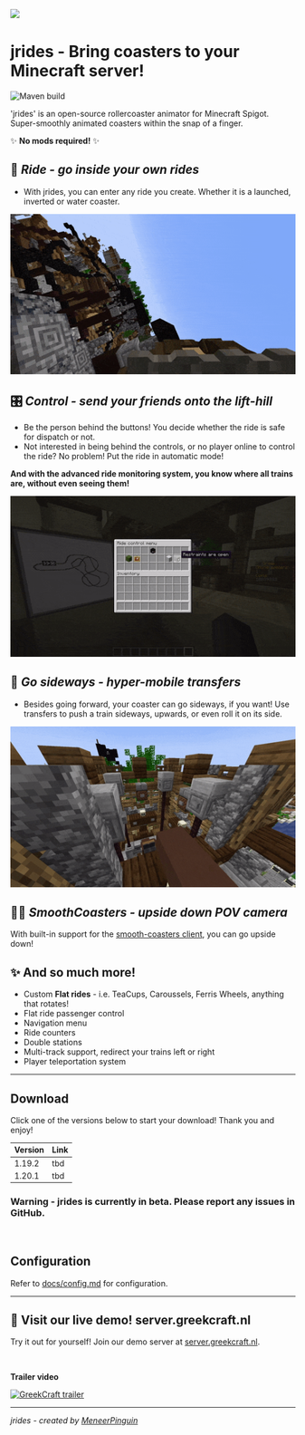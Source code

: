 ![](assets/banner-1.gif)

# **jrides** - Bring coasters to your Minecraft server!
![Maven build](https://github.com/JVerbruggen/jrides/workflows/Maven%20build/badge.svg) 


'jrides' is an open-source rollercoaster animator for Minecraft Spigot. Super-smoothly animated coasters within the snap of a finger. 

✨ **No mods required!** ✨

## 🎢 *Ride - go inside your own rides*
* With jrides, you can enter any ride you create. Whether it is a launched, inverted or water coaster.

![](assets/banner-2.gif)



## 🎛️ *Control - send your friends onto the lift-hill*
* Be the person behind the buttons! You decide whether the ride is safe for dispatch or not. 
* Not interested in being behind the controls, or no player online to control the ride? No problem! Put the ride in automatic mode!

**And with the advanced ride monitoring system, you know where all trains are, without even seeing them!**

![](assets/banner-3.gif)


## 🚠 *Go sideways - hyper-mobile transfers*
* Besides going forward, your coaster can go sideways, if you want! Use transfers to push a train sideways, upwards, or even roll it on its side.

![](assets/banner-4.gif)

## 😵‍💫 *SmoothCoasters - upside down POV camera*
With built-in support for the [smooth-coasters client](https://www.curseforge.com/minecraft/mc-mods/smoothcoasters), you can go upside down! 

## ✨ And so much more!
* Custom **Flat rides** - i.e. TeaCups, Caroussels, Ferris Wheels, anything that rotates!
* Flat ride passenger control
* Navigation menu
* Ride counters
* Double stations
* Multi-track support, redirect your trains left or right
* Player teleportation system


---

## Download

Click one of the versions below to start your download! Thank you and enjoy!

| Version | Link |
|---------|-----|
| 1.19.2  | tbd |
| 1.20.1  | tbd |

### Warning - jrides is currently in beta. Please report any issues in GitHub.

<br>

## Configuration
Refer to [docs/config.md](./docs/config.md) for configuration.


---

## 🎡 **Visit our live demo!** server.greekcraft.nl
Try it out for yourself! Join our demo server at [server.greekcraft.nl](https://greekcraft.nl).

<br>

**Trailer video**

[![GreekCraft trailer](https://img.youtube.com/vi/pJAwFTujA9M/0.jpg)](https://www.youtube.com/watch?v=pJAwFTujA9M)

---

*jrides - created by [MeneerPinguin](https://github.com/JVerbruggen)*
